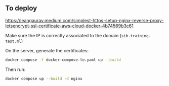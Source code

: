 ## To deploy

https://leangaurav.medium.com/simplest-https-setup-nginx-reverse-proxy-letsencrypt-ssl-certificate-aws-cloud-docker-4b74569b3c61

Make sure the IP is correctly associated to the domain (`sib-training-test.ml`)

On the server, generate the certificates:

```sh
docker compose -f docker-compose-le.yaml up --build
```

Then run: 


```sh
docker compose up --build -d nginx
```

